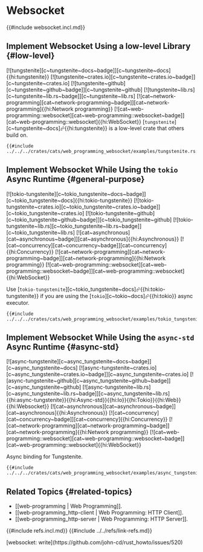 # Websocket

{{#include websocket.incl.md}}

## Implement Websocket Using a low-level Library {#low-level}

[![tungstenite][c~tungstenite~docs~badge]][c~tungstenite~docs]{{hi:tungstenite}}
[![tungstenite~crates.io][c~tungstenite~crates.io~badge]][c~tungstenite~crates.io]
[![tungstenite~github][c~tungstenite~github~badge]][c~tungstenite~github]
[![tungstenite~lib.rs][c~tungstenite~lib.rs~badge]][c~tungstenite~lib.rs]
[![cat~network-programming][cat~network-programming~badge]][cat~network-programming]{{hi:Network programming}}
[![cat~web-programming::websocket][cat~web-programming::websocket~badge]][cat~web-programming::websocket]{{hi:WebSocket}}
[`tungstenite`][c~tungstenite~docs]⮳{{hi:tungstenite}} is a low-level crate that others build on.

```rust,editable
{{#include ../../../crates/cats/web_programming_websocket/examples/tungstenite.rs:example}}
```

## Implement Websocket While Using the `tokio` Async Runtime {#general-purpose}

[![tokio-tungstenite][c~tokio_tungstenite~docs~badge]][c~tokio_tungstenite~docs]{{hi:tokio-tungstenite}}
[![tokio-tungstenite~crates.io][c~tokio_tungstenite~crates.io~badge]][c~tokio_tungstenite~crates.io]
[![tokio-tungstenite~github][c~tokio_tungstenite~github~badge]][c~tokio_tungstenite~github]
[![tokio-tungstenite~lib.rs][c~tokio_tungstenite~lib.rs~badge]][c~tokio_tungstenite~lib.rs]
[![cat~asynchronous][cat~asynchronous~badge]][cat~asynchronous]{{hi:Asynchronous}}
[![cat~concurrency][cat~concurrency~badge]][cat~concurrency]{{hi:Concurrency}}
[![cat~network-programming][cat~network-programming~badge]][cat~network-programming]{{hi:Network programming}}
[![cat~web-programming::websocket][cat~web-programming::websocket~badge]][cat~web-programming::websocket]{{hi:WebSocket}}

Use [`tokio-tungstenite`][c~tokio_tungstenite~docs]⮳{{hi:tokio-tungstenite}} if you are using the [`tokio`][c~tokio~docs]⮳{{hi:tokio}} async executor.

```rust,editable
{{#include ../../../crates/cats/web_programming_websocket/examples/tokio_tungstenite.rs:example}}
```

## Implement Websocket While Using the `async-std` Async Runtime {#async-std}

[![async-tungstenite][c~async_tungstenite~docs~badge]][c~async_tungstenite~docs] [![async-tungstenite~crates.io][c~async_tungstenite~crates.io~badge]][c~async_tungstenite~crates.io] [![async-tungstenite~github][c~async_tungstenite~github~badge]][c~async_tungstenite~github] [![async-tungstenite~lib.rs][c~async_tungstenite~lib.rs~badge]][c~async_tungstenite~lib.rs]{{hi:async-tungstenite}}{{hi:Async-std}}{{hi:Io}}{{hi:Tokio}}{{hi:Web}}{{hi:Websocket}} [![cat~asynchronous][cat~asynchronous~badge]][cat~asynchronous]{{hi:Asynchronous}} [![cat~concurrency][cat~concurrency~badge]][cat~concurrency]{{hi:Concurrency}} [![cat~network-programming][cat~network-programming~badge]][cat~network-programming]{{hi:Network programming}} [![cat~web-programming::websocket][cat~web-programming::websocket~badge]][cat~web-programming::websocket]{{hi:WebSocket}}

Async binding for Tungstenite.

```rust,editable
{{#include ../../../crates/cats/web_programming_websocket/examples/async_tungstenite.rs:example}}
```

## Related Topics {#related-topics}

- [[web-programming | Web Programming]].
- [[web-programming_http-client | Web Programming: HTTP Client]].
- [[web-programming_http-server | Web Programming: HTTP Server]].

{{#include refs.incl.md}}
{{#include ../../refs/link-refs.md}}

<div class="hidden">
[websocket: write](https://github.com/john-cd/rust_howto/issues/520)
</div>
